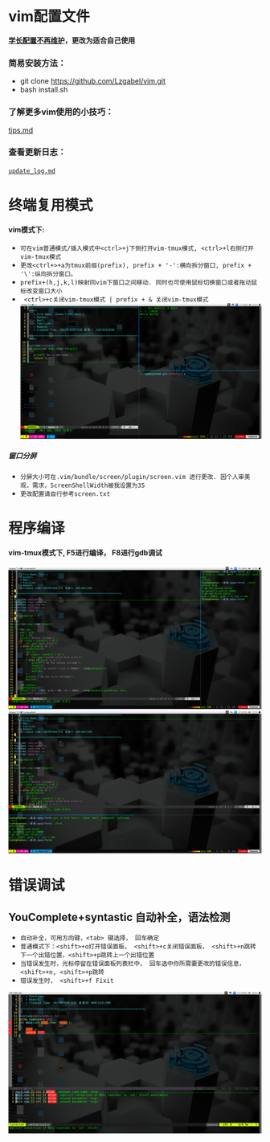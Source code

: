 # vim配置文件
**[学长配置不再维护](https://github.com/ma6174/vim-deprecated)，更改为适合自己使用**
### 简易安装方法：
- git clone https://github.com/Lzgabel/vim.git
- bash install.sh

### 了解更多vim使用的小技巧：

[tips.md](tips.md)

### 查看更新日志：

[`update_log.md`](update_log.md)

# 终端复用模式
#### vim模式下:
- `可在vim普通模式/插入模式中<ctrl>+j下侧打开vim-tmux模式, <ctrl>+l右侧打开vim-tmux模式`
- `更改<ctrl+>+a为tmux前缀(prefix), prefix + '-':横向拆分窗口, prefix + '\':纵向拆分窗口。`
- `prefix+(h,j,k,l)映射同vim下窗口之间移动. 同时也可使用鼠标切换窗口或者拖动鼠标改变窗口大小`
- ` <ctrl>+c关闭vim-tmux模式 | prefix + & 关闭vim-tmux模式`
![screenshot.png](vim-tmux.png)

##### 窗口分屏
- `分屏大小可在.vim/bundle/screen/plugin/screen.vim 进行更改. 因个人审美观，需求，ScreenShellWidth被我设置为35`
- `更改配置请自行参考screen.txt`

# 程序编译
#### vim-tmux模式下, F5进行编译， F8进行gdb调试
![screenshot.png](vim-tmux-right.png)
![screenshot.png](vim-tmux-buttom.png)

# 错误调试
## YouComplete+syntastic 自动补全，语法检测
- `自动补全，可用方向键，<tab> 键选择， 回车确定`
- `普通模式下：<shift>+o打开错误面板， <shift>+c关闭错误面板， <shift>+n跳转下一个出错位置，<shift>+p跳转上一个出错位置`
- `当错误发生时，光标停留在错误面板列表栏中， 回车选中你所需要更改的错误信息，<shift>+n, <shift>+p跳转`
- `错误发生时， <shift>+f Fixit`

![screenshot.png](vim-error.png)



